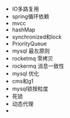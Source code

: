 
- IO多路复用
- spring循环依赖
- mvcc
- hashMap
- synchronized和lock
- PriorityQueue
- mysql 最左原则
- rocketmq 零拷贝
- rockermq 消息一致性
- mysql 优化
- cms和g1
- mysql锁按粒度
- 死锁
- 动态代理
- 
